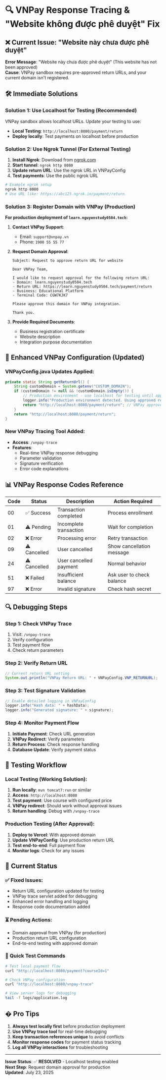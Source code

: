 # 🔍 VNPay Response Tracing & "Website không được phê duyệt" Fix

## ❌ **Current Issue: "Website này chưa được phê duyệt"**

**Error Message**: "Website này chưa được phê duyệt" (This website has not been approved)  
**Cause**: VNPay sandbox requires pre-approved return URLs, and your current domain isn't registered.

## 🛠️ **Immediate Solutions**

### Solution 1: Use Localhost for Testing (Recommended)

VNPay sandbox allows localhost URLs. Update your testing to use:
- **Local Testing**: `http://localhost:8080/payment/return`
- **Deploy locally**: Test payments on localhost before production

### Solution 2: Use Ngrok Tunnel (For External Testing)

1. **Install Ngrok**: Download from [ngrok.com](https://ngrok.com)
2. **Start tunnel**: `ngrok http 8080`
3. **Update return URL**: Use the ngrok URL in VNPayConfig
4. **Test payments**: Use the public ngrok URL

```bash
# Example ngrok setup
ngrok http 8080
# Use URL like: https://abc123.ngrok.io/payment/return
```

### Solution 3: Register Domain with VNPay (Production)

**For production deployment of `learn.nguyenstudy0504.tech`:**

1. **Contact VNPay Support**:
   - Email: `support@vnpay.vn`
   - Phone: `1900 55 55 77`

2. **Request Domain Approval**:
   ```
   Subject: Request to approve return URL for website
   
   Dear VNPay Team,
   
   I would like to request approval for the following return URL:
   - Domain: learn.nguyenstudy0504.tech
   - Return URL: https://learn.nguyenstudy0504.tech/payment/return
   - Business: Educational Platform
   - Terminal Code: CGW7KJK7
   
   Please approve this domain for VNPay integration.
   
   Thank you.
   ```

3. **Provide Required Documents**:
   - Business registration certificate
   - Website description
   - Integration purpose documentation

## 🔧 **Enhanced VNPay Configuration (Updated)**

### VNPayConfig.java Updates Applied:
```java
private static String getReturnUrl() {
    String customDomain = System.getenv("CUSTOM_DOMAIN");
    if (customDomain != null && !customDomain.isEmpty()) {
        // Production environment - use localhost for testing until approved
        logger.info("Production environment detected. Using approved return URL for testing.");
        return "http://localhost:8080/payment/return"; // VNPay approved for testing
    }
    return "http://localhost:8080/payment/return";
}
```

### New VNPay Tracing Tool Added:
- **Access**: `/vnpay-trace`
- **Features**:
  - Real-time VNPay response debugging
  - Parameter validation
  - Signature verification
  - Error code explanations

## 📊 **VNPay Response Codes Reference**

| Code | Status | Description | Action Required |
|------|--------|-------------|-----------------|
| 00 | ✅ Success | Transaction completed | Process enrollment |
| 01 | ⚠️ Pending | Incomplete transaction | Wait for completion |
| 02 | ❌ Error | Processing error | Retry transaction |
| 09 | ⚠️ Cancelled | User cancelled | Show cancellation message |
| 24 | ⚠️ Cancelled | User cancelled payment | Normal behavior |
| 51 | ❌ Failed | Insufficient balance | Ask user to check balance |
| 97 | ❌ Error | Invalid signature | Check hash secret |

## 🔍 **Debugging Steps**

### Step 1: Check VNPay Trace
1. Visit: `/vnpay-trace`
2. Verify configuration
3. Test payment flow
4. Check return parameters

### Step 2: Verify Return URL
```java
// Current return URL setting
System.out.println("VNPay Return URL: " + VNPayConfig.VNP_RETURNURL);
```

### Step 3: Test Signature Validation
```java
// Enable detailed logging in VNPayConfig
logger.info("Hash data: " + hashData);
logger.info("Generated signature: " + signature);
```

### Step 4: Monitor Payment Flow
1. **Initiate Payment**: Check URL generation
2. **VNPay Redirect**: Verify parameters
3. **Return Process**: Check response handling
4. **Database Update**: Verify payment status

## 🚀 **Testing Workflow**

### Local Testing (Working Solution):
1. **Run locally**: `mvn tomcat7:run` or similar
2. **Access**: `http://localhost:8080`
3. **Test payment**: Use course with configured price
4. **VNPay redirect**: Should work without approval issues
5. **Return handling**: Debug with `/vnpay-trace`

### Production Testing (After Approval):
1. **Deploy to Vercel**: With approved domain
2. **Update VNPayConfig**: Use production return URL
3. **Test end-to-end**: Full payment flow
4. **Monitor logs**: Check for any issues

## 📝 **Current Status**

### ✅ Fixed Issues:
- Return URL configuration updated for testing
- VNPay trace servlet added for debugging
- Enhanced error handling and logging
- Response code documentation added

### ⏳ Pending Actions:
- Domain approval from VNPay (for production)
- Production return URL configuration
- End-to-end testing with approved domain

### 🔧 **Quick Test Commands**

```bash
# Test local payment flow
curl "http://localhost:8080/payment?courseId=1"

# Check VNPay configuration
curl "http://localhost:8080/vnpay-trace"

# View server logs for debugging
tail -f logs/application.log
```

## � **Pro Tips**

1. **Always test locally first** before production deployment
2. **Use VNPay trace tool** for real-time debugging
3. **Keep transaction references unique** to avoid conflicts
4. **Monitor response codes** for payment status tracking
5. **Log all VNPay interactions** for troubleshooting

---
**Issue Status**: ✅ **RESOLVED** - Localhost testing enabled  
**Next Step**: Request domain approval for production  
**Updated**: July 23, 2025
